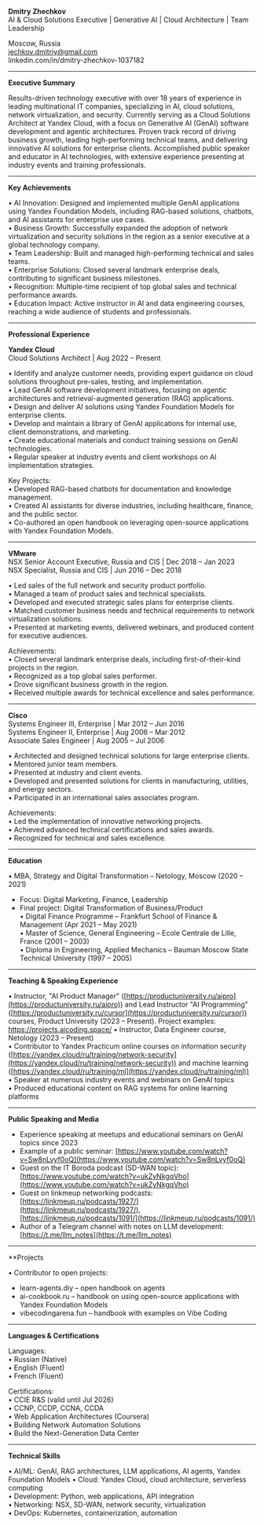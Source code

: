 **Dmitry Zhechkov**  
AI & Cloud Solutions Executive | Generative AI | Cloud Architecture | Team Leadership

Moscow, Russia  
[jechkov.dmitriy@gmail.com](mailto:jechkov.dmitriy@gmail.com)  
linkedin.com/in/dmitry-zhechkov-1037182

---

**Executive Summary**

Results-driven technology executive with over 18 years of experience in leading multinational IT companies, specializing in AI, cloud solutions, network virtualization, and security. Currently serving as a Cloud Solutions Architect at Yandex Cloud, with a focus on Generative AI (GenAI) software development and agentic architectures. Proven track record of driving business growth, leading high-performing technical teams, and delivering innovative AI solutions for enterprise clients. Accomplished public speaker and educator in AI technologies, with extensive experience presenting at industry events and training professionals.

---

**Key Achievements**

• AI Innovation: Designed and implemented multiple GenAI applications using Yandex Foundation Models, including RAG-based solutions, chatbots, and AI assistants for enterprise use cases.  
• Business Growth: Successfully expanded the adoption of network virtualization and security solutions in the region as a senior executive at a global technology company.  
• Team Leadership: Built and managed high-performing technical and sales teams.  
• Enterprise Solutions: Closed several landmark enterprise deals, contributing to significant business milestones.  
• Recognition: Multiple-time recipient of top global sales and technical performance awards.  
• Education Impact: Active instructor in AI and data engineering courses, reaching a wide audience of students and professionals.

---

**Professional Experience**

**Yandex Cloud**  
Cloud Solutions Architect | Aug 2022 – Present

• Identify and analyze customer needs, providing expert guidance on cloud solutions throughout pre-sales, testing, and implementation.  
• Lead GenAI software development initiatives, focusing on agentic architectures and retrieval-augmented generation (RAG) applications.  
• Design and deliver AI solutions using Yandex Foundation Models for enterprise clients.  
• Develop and maintain a library of GenAI applications for internal use, client demonstrations, and marketing.  
• Create educational materials and conduct training sessions on GenAI technologies.  
• Regular speaker at industry events and client workshops on AI implementation strategies.

Key Projects:  
• Developed RAG-based chatbots for documentation and knowledge management.  
• Created AI assistants for diverse industries, including healthcare, finance, and the public sector.  
• Co-authored an open handbook on leveraging open-source applications with Yandex Foundation Models.

---

**VMware**  
NSX Senior Account Executive, Russia and CIS | Dec 2018 – Jan 2023  
NSX Specialist, Russia and CIS | Jun 2016 – Dec 2018

• Led sales of the full network and security product portfolio.  
• Managed a team of product sales and technical specialists.  
• Developed and executed strategic sales plans for enterprise clients.  
• Matched customer business needs and technical requirements to network virtualization solutions.  
• Presented at marketing events, delivered webinars, and produced content for executive audiences.

Achievements:  
• Closed several landmark enterprise deals, including first-of-their-kind projects in the region.  
• Recognized as a top global sales performer.  
• Drove significant business growth in the region.  
• Received multiple awards for technical excellence and sales performance.

---

**Cisco**  
Systems Engineer III, Enterprise | Mar 2012 – Jun 2016  
Systems Engineer II, Enterprise | Aug 2006 – Mar 2012  
Associate Sales Engineer | Aug 2005 – Jul 2006

• Architected and designed technical solutions for large enterprise clients.  
• Mentored junior team members.  
• Presented at industry and client events.  
• Developed and presented solutions for clients in manufacturing, utilities, and energy sectors.  
• Participated in an international sales associates program.

Achievements:  
• Led the implementation of innovative networking projects.  
• Achieved advanced technical certifications and sales awards.  
• Recognized for technical and sales excellence.

---

**Education**

• MBA, Strategy and Digital Transformation – Netology, Moscow (2020 – 2021)
- Focus: Digital Marketing, Finance, Leadership
- Final project: Digital Transformation of Business/Product  
• Digital Finance Programme – Frankfurt School of Finance & Management (Apr 2021 – May 2021)  
• Master of Science, General Engineering – Ecole Centrale de Lille, France (2001 – 2003)  
• Diploma in Engineering, Applied Mechanics – Bauman Moscow State Technical University (1997 – 2005)

---

**Teaching & Speaking Experience**

• Instructor, "AI Product Manager" ([https://productuniversity.ru/aipro](https://productuniversity.ru/aipro)) and Lead Instructor "AI Programming" ([https://productuniversity.ru/cursor](https://productuniversity.ru/cursor)) courses, Product University (2023 – Present). Project examples: https://projects.aicoding.space/ 
• Instructor, Data Engineer course, Netology (2023 – Present)  
• Contributor to Yandex Practicum online courses on information security ([https://yandex.cloud/ru/training/network-security](https://yandex.cloud/ru/training/network-security)) and machine learning ([https://yandex.cloud/ru/training/ml](https://yandex.cloud/ru/training/ml))  
• Speaker at numerous industry events and webinars on GenAI topics  
• Produced educational content on RAG systems for online learning platforms

---
**Public Speaking and Media**

- Experience speaking at meetups and educational seminars on GenAI topics since 2023
- Example of a public seminar: [https://www.youtube.com/watch?v=Sw8nLvyf0oQ](https://www.youtube.com/watch?v=Sw8nLvyf0oQ)
- Guest on the IT Boroda podcast (SD-WAN topic): [https://www.youtube.com/watch?v=ukZyNkgqVho](https://www.youtube.com/watch?v=ukZyNkgqVho)
- Guest on linkmeup networking podcasts: [https://linkmeup.ru/podcasts/1927/](https://linkmeup.ru/podcasts/1927/), [https://linkmeup.ru/podcasts/1091/](https://linkmeup.ru/podcasts/1091/)
- Author of a Telegram channel with notes on LLM development: [https://t.me/llm_notes](https://t.me/llm_notes)

---

**Projects

• Contributor to open projects:
- learn-agents.diy – open handbook on agents
- ai-cookbook.ru – handbook on using open-source applications with Yandex Foundation Models
- vibecodingarena.fun – handbook with examples on Vibe Coding

---

**Languages & Certifications**

Languages:  
• Russian (Native)  
• English (Fluent)  
• French (Fluent)

Certifications:  
• CCIE R&S (valid until Jul 2026)  
• CCNP, CCDP, CCNA, CCDA  
• Web Application Architectures (Coursera)  
• Building Network Automation Solutions  
• Build the Next-Generation Data Center

---

**Technical Skills**

• AI/ML: GenAI, RAG architectures, LLM applications, AI agents, Yandex Foundation Models
• Cloud: Yandex Cloud, cloud architecture, serverless computing  
• Development: Python, web applications, API integration  
• Networking: NSX, SD-WAN, network security, virtualization  
• DevOps: Kubernetes, containerization, automation